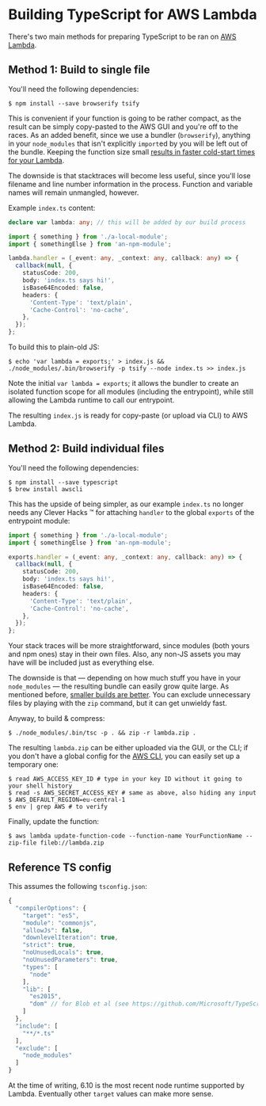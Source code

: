 # Building TypeScript for AWS Lambda

There's two main methods for preparing TypeScript to be ran on [AWS Lambda](https://aws.amazon.com/lambda/).

## Method 1: Build to single file

You'll need the following dependencies:

    $ npm install --save browserify tsify

This is convenient if your function is going to be rather compact, as the result can be simply copy-pasted to the AWS GUI and you're off to the races. As an added benefit, since we use a bundler (`browserify`), anything in your `node_modules` that isn't explicitly `import`ed by you will be left out of the bundle. Keeping the function size small [results in faster cold-start times for your Lambda](https://docs.aws.amazon.com/lambda/latest/dg/best-practices.html#function-code).

The downside is that stacktraces will become less useful, since you'll lose filename and line number information in the process. Function and variable names will remain unmangled, however.

Example `index.ts` content:

```ts
declare var lambda: any; // this will be added by our build process

import { something } from './a-local-module';
import { somethingElse } from 'an-npm-module';

lambda.handler = (_event: any, _context: any, callback: any) => {
  callback(null, {
    statusCode: 200,
    body: 'index.ts says hi!',
    isBase64Encoded: false,
    headers: {
      'Content-Type': 'text/plain',
      'Cache-Control': 'no-cache',
    },
  });
};
```

To build this to plain-old JS:

    $ echo 'var lambda = exports;' > index.js && ./node_modules/.bin/browserify -p tsify --node index.ts >> index.js

Note the initial `var lambda = exports`; it allows the bundler to create an isolated function scope for all modules (including the entrypoint), while still allowing the Lambda runtime to call our entrypoint.

The resulting `index.js` is ready for copy-paste (or upload via CLI) to AWS Lambda.

## Method 2: Build individual files

You'll need the following dependencies:

    $ npm install --save typescript
    $ brew install awscli

This has the upside of being simpler, as our example `index.ts` no longer needs any Clever Hacks :tm: for attaching `handler` to the global `exports` of the entrypoint module:

```ts
import { something } from './a-local-module';
import { somethingElse } from 'an-npm-module';

exports.handler = (_event: any, _context: any, callback: any) => {
  callback(null, {
    statusCode: 200,
    body: 'index.ts says hi!',
    isBase64Encoded: false,
    headers: {
      'Content-Type': 'text/plain',
      'Cache-Control': 'no-cache',
    },
  });
};
```

Your stack traces will be more straightforward, since modules (both yours and npm ones) stay in their own files. Also, any non-JS assets you may have will be included just as everything else.

The downside is that — depending on how much stuff you have in your `node_modules` — the resulting bundle can easily grow quite large. As mentioned before, [smaller builds are better](https://docs.aws.amazon.com/lambda/latest/dg/best-practices.html#function-code). You can exclude unnecessary files by playing with the `zip` command, but it can get unwieldy fast.

Anyway, to build & compress:

    $ ./node_modules/.bin/tsc -p . && zip -r lambda.zip .

The resulting `lambda.zip` can be either uploaded via the GUI, or the CLI; if you don't have a global config for the [AWS CLI](https://docs.aws.amazon.com/cli/latest/userguide/cli-chap-getting-started.html), you can easily set up a temporary one:

```
$ read AWS_ACCESS_KEY_ID # type in your key ID without it going to your shell history
$ read -s AWS_SECRET_ACCESS_KEY # same as above, also hiding any input
$ AWS_DEFAULT_REGION=eu-central-1
$ env | grep AWS # to verify
```

Finally, update the function:

    $ aws lambda update-function-code --function-name YourFunctionName --zip-file fileb://lambda.zip

## Reference TS config

This assumes the following `tsconfig.json`:

```js
{
  "compilerOptions": {
    "target": "es5",
    "module": "commonjs",
    "allowJs": false,
    "downlevelIteration": true,
    "strict": true,
    "noUnusedLocals": true,
    "noUnusedParameters": true,
    "types": [
      "node"
    ],
    "lib": [
      "es2015",
      "dom" // for Blob et al (see https://github.com/Microsoft/TypeScript/issues/14897)
    ]
  },
  "include": [
    "**/*.ts"
  ],
  "exclude": [
    "node_modules"
  ]
}
```

At the time of writing, 6.10 is the most recent node runtime supported by Lambda. Eventually other `target` values can make more sense.

